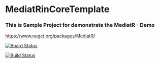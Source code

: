 # MediatRinCoreTemplate

### This is Sample Project for demonstrate the MediatR - Demo

https://www.nuget.org/packages/MediatR/


[![Board Status](https://dev.azure.com/Abeyrathne8887/d3038303-0374-472f-8d78-4a98e281d9f6/eb8acfc7-3b10-4e97-8c0e-72d97115130c/_apis/work/boardbadge/bcca8410-15e1-41ed-90b2-a3e6f42e0f0f?columnOptions=1)](https://dev.azure.com/Abeyrathne8887/d3038303-0374-472f-8d78-4a98e281d9f6/_boards/board/t/eb8acfc7-3b10-4e97-8c0e-72d97115130c/Microsoft.RequirementCategory/) 

[![Build Status](https://dev.azure.com/Abeyrathne8887/MediatRinCoreTemplate/_apis/build/status/MediatRinCoreTemplate-ASP.NET%20Core-CI?branchName=master)](https://dev.azure.com/Abeyrathne8887/MediatRinCoreTemplate/_build/latest?definitionId=1&branchName=master)


